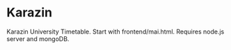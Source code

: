 # Karazin
Karazin University Timetable. Start with frontend/mai.html. Requires  node.js server and mongoDB. 
